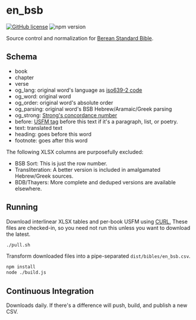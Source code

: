 # en_bsb
[![GitHub license](https://img.shields.io/github/license/openbible-io/en_bsb?style=for-the-badge)](./LICENSE)
![npm version](https://img.shields.io/npm/v/@openbible/en_bsb.svg?style=for-the-badge)

Source control and normalization for [Berean Standard Bible](https://bereanbible.com/).

## Schema
- book
- chapter
- verse
- og_lang: original word's language as [iso639-2 code](https://www.loc.gov/standards/iso639-2/php/code_list.php)
- og_word: original word
- og_order: original word's absolute order
- og_parsing: original word's BSB Hebrew/Aramaic/Greek parsing
- og_strong: [Strong's concordance number](https://strongsconcordance.org/)
- before: [USFM tag](https://ubsicap.github.io/usfm/index.html) before this text if it's a paragraph, list, or poetry.
- text: translated text
- heading: goes before this word
- footnote: goes after this word

The following XLSX columns are purposefully excluded:
- BSB Sort: This is just the row number.
- Transliteration: A better version is included in amalgamated Hebrew/Greek sources.
- BDB/Thayers: More complete and deduped versions are available elsewhere.

## Running
Download interlinear XLSX tables and per-book USFM using [CURL.](https://curl.se/)
These files are checked-in, so you need not run this unless you want to download the latest.
```sh
./pull.sh
```

Transform downloaded files into a pipe-separated `dist/bibles/en_bsb.csv`.
```sh
npm install
node ./build.js
```

## Continuous Integration
Downloads daily. If there's a difference will push, build, and publish a new CSV.
